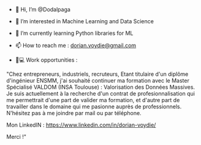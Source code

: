 - 👋 Hi, I’m @Dodalpaga
- 👀 I’m interested in Machine Learning and Data Science
- 🌱 I’m currently learning Python libraries for ML
- 📫 How to reach me : dorian.voydie@gmail.com

- 👔💻 Work opportunities : 

"Chez entrepreneurs, industriels, recruteurs,
Etant titulaire d'un diplôme d'ingénieur ENSMM, j'ai souhaité continuer ma formation avec le Master Spécialisé VALDOM (INSA Toulouse) : Valorisation des Données Massives.
Je suis actuellement à la recherche d'un contrat de profesionnalisation qui me permettrait d'une part de valider ma formation, et d'autre part de travailler dans le domaine qui me pasionne auprès de professionnels.
N'hésitez pas à me joindre par mail ou par téléphone.

Mon LinkedIN : https://www.linkedin.com/in/dorian-voydie/

Merci !"

<!---
Dodalpaga/Dodalpaga is a ✨ special ✨ repository because its `README.md` (this file) appears on your GitHub profile.
You can click the Preview link to take a look at your changes.
--->
